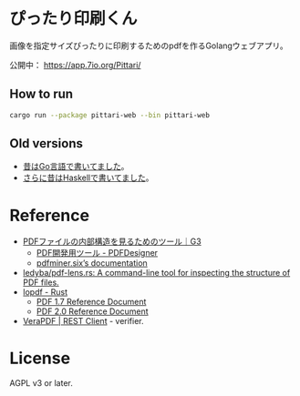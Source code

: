 # ぴったり印刷くん

画像を指定サイズぴったりに印刷するためのpdfを作るGolangウェブアプリ。

公開中： https://app.7io.org/Pittari/

## How to run

```sh
cargo run --package pittari-web --bin pittari-web
```

## Old versions

- [昔はGo言語で書いてました](https://code.ledyba.org/ledyba/Pittari/src/branch/v2)。
- [さらに昔はHaskellで書いてました](https://code.ledyba.org/ledyba/Pittari/src/branch/v1)。

# Reference

- [PDFファイルの内部構造を見るためのツール｜G3](https://note.com/tasty_hosta723/n/nf4879665b36d)
  - [PDF開発用ツール - PDFDesigner](https://www.petitmonte.com/pdfdesigner/developer-tool.html)
  - [pdfminer.six’s documentation](https://pdfminersix.readthedocs.io/en/latest/)
- [ledyba/pdf-lens.rs: A command-line tool for inspecting the structure of PDF files.](https://github.com/ledyba/pdf-lens.rs)
- [lopdf - Rust](https://docs.rs/lopdf/0.34.0/lopdf/)
  - [PDF 1.7 Reference Document](https://opensource.adobe.com/dc-acrobat-sdk-docs/pdfstandards/PDF32000_2008.pdf)
  - [PDF 2.0 Reference Document](https://pdfa.org/announcing-no-cost-access-to-iso-32000-2-pdf-2-0/)
- [VeraPDF | REST Client](https://demo.verapdf.org/) - verifier.

# License

AGPL v3 or later.
